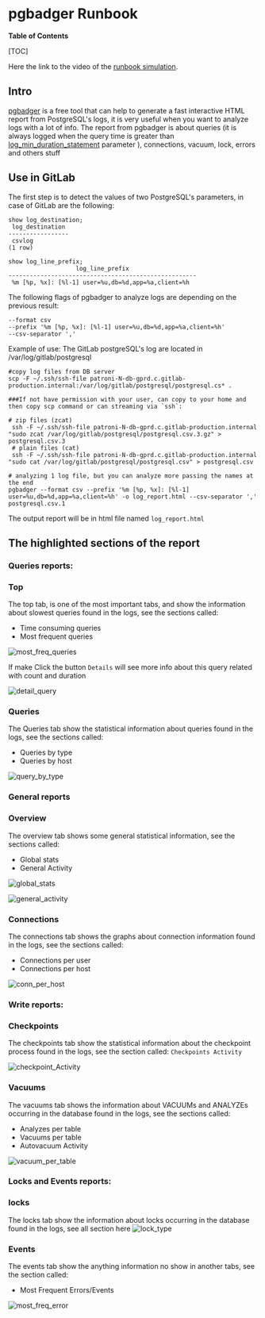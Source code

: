 # pgbadger Runbook

**Table of Contents**

[TOC]

Here the link to the video of the [runbook simulation](https://youtu.be/yUwaWMUJyS4).

## Intro

[pgbadger](https://github.com/darold/pgbadger) is a free tool that can help to generate a fast interactive HTML report from PostgreSQL's logs, it is very useful when you want to analyze logs with a lot of info.
The report from pgbadger is about queries (it is always logged when the query time is greater than [log_min_duration_statement](https://postgresqlco.nf/en/doc/param/log_min_duration_statement/) parameter ), connections, vacuum, lock, errors and others stuff

## Use in GitLab

The first step is to detect the values of two PostgreSQL's parameters, in case of GitLab are the following:

```
show log_destination;
 log_destination
-----------------
 csvlog
(1 row)

show log_line_prefix;
                   log_line_prefix
-----------------------------------------------------
 %m [%p, %x]: [%l-1] user=%u,db=%d,app=%a,client=%h

```

The following flags of pgbadger to analyze logs are depending on the previous result:

```
--format csv
--prefix '%m [%p, %x]: [%l-1] user=%u,db=%d,app=%a,client=%h'
--csv-separator ','
```

Example of use:
The GitLab postgreSQL's log are located in /var/log/gitlab/postgresql

```
#copy log files from DB server
scp -F ~/.ssh/ssh-file patroni-N-db-gprd.c.gitlab-production.internal:/var/log/gitlab/postgresql/postgresql.cs* .

###If not have permission with your user, can copy to your home and then copy scp command or can streaming via `ssh`:

# zip files (zcat)
 ssh -F ~/.ssh/ssh-file patroni-N-db-gprd.c.gitlab-production.internal "sudo zcat /var/log/gitlab/postgresql/postgresql.csv.3.gz" > postgresql.csv.3
 # plain files (cat)
 ssh -F ~/.ssh/ssh-file patroni-N-db-gprd.c.gitlab-production.internal "sudo cat /var/log/gitlab/postgresql/postgresql.csv" > postgresql.csv

# analyzing 1 log file, but you can analyze more passing the names at the end
pgbadger --format csv --prefix '%m [%p, %x]: [%l-1] user=%u,db=%d,app=%a,client=%h' -o log_report.html --csv-separator ',' postgresql.csv.1

```

The output report will be in html file named `log_report.html`

## The highlighted sections of the report

### **Queries reports:**

### Top

 The top tab, is one of the most important tabs, and  show the information about slowest queries  found in the logs, see the sections called:

* Time consuming queries
* Most frequent queries

![most_freq_queries](img/most_freq_queries.png)

If make Click the button `Details` will see more info about this query related with count and duration

![detail_query](img/detail_query.png)

### Queries

 The Queries tab show the statistical information about queries found in the logs, see the sections called:

* Queries by type
* Queries by host

![query_by_type](img/query_by_type.png)

### **General reports**

### Overview

The overview tab shows some general statistical information, see the sections called:

* Global stats
* General Activity

![global_stats](img/global_stats.png)

![general_activity](img/general_activity.png)

### Connections

The connections tab shows the graphs about connection information found in the logs, see the sections called:

* Connections per user
* Connections per host

![conn_per_host](img/conn_per_host.png)

### **Write reports:**

### Checkpoints

 The checkpoints tab show the statistical information about the checkpoint process found in the logs, see the section called:
  `Checkpoints Activity`

![checkpoint_Activity](img/checkpoint_Activity.png)

### Vacuums

 The vacuums tab shows the information about VACUUMs and ANALYZEs occurring in the database found in the logs, see the sections called:

* Analyzes per table
* Vacuums per table
* Autovacuum Activity

![vacuum_per_table](img/vacuum_per_table.png)

### **Locks and Events reports:**

### locks

 The locks tab show the information about locks occurring in the database found in the logs, see all section here
![lock_type](img/lock_type.png)

### Events

 The events tab show the anything information no show in another tabs, see the section called:

* Most Frequent Errors/Events

![most_freq_error](img/most_freq_error.png)
